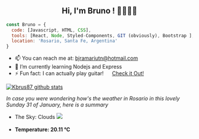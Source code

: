 ### <h2 align="center"> Hi, I'm Bruno ! 👋🐱‍👤👨</h2>

```javascript
const Bruno = {
  code: [Javascript, HTML, CSS],
  tools: [React, Node, Styled-Components, GIT (obviously), Bootstrap ],
  location: 'Rosario, Santa Fe, Argentina'
}
```
* 📫 You can reach me at: bjramariutn@hotmail.com <br>
* 🌱 I’m currently learning Nodejs and Express <br>
* ⚡ Fun fact: I can actually play guitar! <img src="https://upload.wikimedia.org/wikipedia/commons/thumb/e/e7/Instagram_logo_2016.svg/600px-Instagram_logo_2016.svg.png" height="15px"/> <a href="https://www.instagram.com/p/BX12qjplm1Z/?utm_source=ig_web_copy_link" target=blank data_coment="doesn't work here ¯\_(ツ)_/¯" >Check it Out!</a><br>

[![Kbrus87 github stats](https://github-readme-stats.vercel.app/api?username=kbrus87)](https://github.com/anuraghazra/github-readme-stats)

*In case you were wondering how's the weather in Rosario in this lovely Sunday 31 of January, here is a summary* <br>
* <div>The Sky: Clouds  <img src="http://openweathermap.org/img/wn/04d.png" /> </div> <br>
* **<div>Temperature: 20.11 °C</div>**

###


